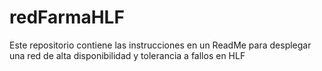 # redFarmaHLF
Este repositorio contiene las instrucciones en un ReadMe para desplegar una red de alta disponibilidad y tolerancia a fallos en HLF
